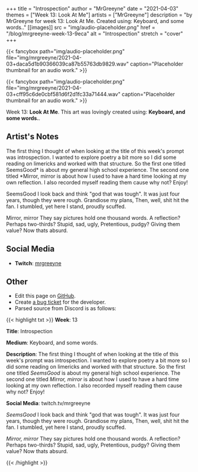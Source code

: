 +++
title =       "Introspection"
author =      "MrGreeyne"
date =        "2021-04-03"
themes =      ["Week 13: Look At Me"]
artists =     ["MrGreeyne"]
description = "by MrGreeyne for week 13: Look At Me. Created using: Keyboard, and some words.."
[[images]]
              src = "img/audio-placeholder.png"
              href = "/blog/mrgreeyne-week-13-9eca"
              alt = "Introspection"
              stretch = "cover"
+++


{{< fancybox path="img/audio-placeholder.png" file="img/mrgreeyne/2021-04-03+daca5d1b90366039ca87b55763db9829.wav" caption="Placeholder thumbnail for an audio work." >}}

{{< fancybox path="img/audio-placeholder.png" file="img/mrgreeyne/2021-04-03+cff95c6de0cbf581d6f2d1fc33a71444.wav" caption="Placeholder thumbnail for an audio work." >}}


Week 13: **Look At Me**. This art was lovingly created using: **Keyboard, and some words.**.

## Artist's Notes

The first thing I thought of when looking at the title of this week's prompt was introspection. I wanted to explore poetry a bit more so I did some reading on limericks and worked with that structure. So the first one titled SeemsGood* is about my general high school experience. The second one titled *Mirror, mirror is about how I used to have a hard time looking at my own reflection. I also recorded myself reading them cause why not? Enjoy!

SeemsGood
I look back and think "god that was tough".
It was just four years, though they were rough.
Grandiose my plans,
Then, well, shit hit the fan.
I stumbled, yet here I stand, proudly scuffed. 

Mirror, mirror
They say pictures hold one thousand words.
A reflection? Perhaps two-thirds?
Stupid, sad, ugly,
Pretentious, pudgy?
Giving them value? Now thats absurd.

## Social Media

- **Twitch**: <a href='https://twitch.tv/mrgreeyne' target='_blank'>mrgreeyne</a>

## Other

- Edit this page on [GitHub](https://github.com/teaminkling/web-refresh/edit/main/content/blog/mrgreeyne-week-13-9eca.md).
- Create [a bug ticket](https://github.com/teaminkling/web-refresh/issues/new?assignees=&labels=bug&template=problem-report.md&title=) for the developer.
- Parsed source from Discord is as follows:

{{< highlight txt >}}
**Week**: 13

**Title**: Introspection

**Medium**: Keyboard, and some words.

**Description**: The first thing I thought of when looking at the title of this week's prompt was introspection. I wanted to explore poetry a bit more so I did some reading on limericks and worked with that structure. So the first one titled *SeemsGood* is about my general high school experience. The second one titled *Mirror, mirror* is about how I used to have a hard time looking at my own reflection. I also recorded myself reading them cause why not? Enjoy!

**Social Media**: twitch.tv/mrgreeyne


*SeemsGood*
I look back and think "god that was tough".
It was just four years, though they were rough.
Grandiose my plans,
Then, well, shit hit the fan.
I stumbled, yet here I stand, proudly scuffed. 


*Mirror, mirror*
They say pictures hold one thousand words.
A reflection? Perhaps two-thirds?
Stupid, sad, ugly,
Pretentious, pudgy?
Giving them value? Now thats absurd.




{{< /highlight >}}
